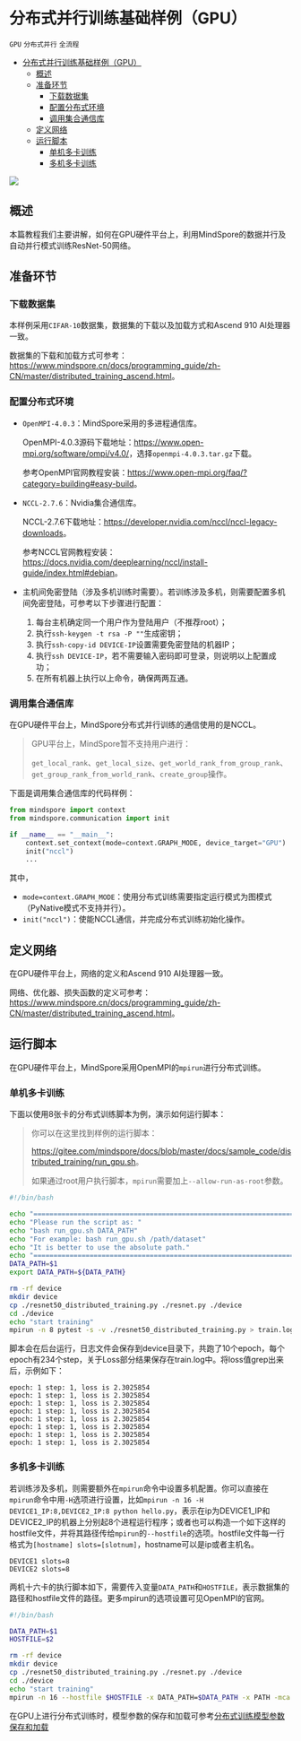 # 分布式并行训练基础样例（GPU）

`GPU` `分布式并行` `全流程`

<!-- TOC -->

- [分布式并行训练基础样例（GPU）](#分布式并行训练基础样例gpu)
    - [概述](#概述)
    - [准备环节](#准备环节)
        - [下载数据集](#下载数据集)
        - [配置分布式环境](#配置分布式环境)
        - [调用集合通信库](#调用集合通信库)
    - [定义网络](#定义网络)
    - [运行脚本](#运行脚本)
        - [单机多卡训练](#单机多卡训练)
        - [多机多卡训练](#多机多卡训练)

<!-- /TOC -->

<a href="https://gitee.com/mindspore/docs/blob/master/docs/mindspore/programming_guide/source_zh_cn/distributed_training_gpu.md" target="_blank"><img src="https://gitee.com/mindspore/docs/raw/master/resource/_static/logo_source.png"></a>

## 概述

本篇教程我们主要讲解，如何在GPU硬件平台上，利用MindSpore的数据并行及自动并行模式训练ResNet-50网络。

## 准备环节

### 下载数据集

本样例采用`CIFAR-10`数据集，数据集的下载以及加载方式和Ascend 910 AI处理器一致。

数据集的下载和加载方式可参考：<https://www.mindspore.cn/docs/programming_guide/zh-CN/master/distributed_training_ascend.html>。

### 配置分布式环境

- `OpenMPI-4.0.3`：MindSpore采用的多进程通信库。

  OpenMPI-4.0.3源码下载地址：<https://www.open-mpi.org/software/ompi/v4.0/>，选择`openmpi-4.0.3.tar.gz`下载。

  参考OpenMPI官网教程安装：<https://www.open-mpi.org/faq/?category=building#easy-build>。

- `NCCL-2.7.6`：Nvidia集合通信库。

  NCCL-2.7.6下载地址：<https://developer.nvidia.com/nccl/nccl-legacy-downloads>。

  参考NCCL官网教程安装：<https://docs.nvidia.com/deeplearning/nccl/install-guide/index.html#debian>。

- 主机间免密登陆（涉及多机训练时需要）。若训练涉及多机，则需要配置多机间免密登陆，可参考以下步骤进行配置：
  1. 每台主机确定同一个用户作为登陆用户（不推荐root）；
  2. 执行`ssh-keygen -t rsa -P ""`生成密钥；
  3. 执行`ssh-copy-id DEVICE-IP`设置需要免密登陆的机器IP；
  4. 执行`ssh DEVICE-IP`，若不需要输入密码即可登录，则说明以上配置成功；
  5. 在所有机器上执行以上命令，确保两两互通。

### 调用集合通信库

在GPU硬件平台上，MindSpore分布式并行训练的通信使用的是NCCL。

> GPU平台上，MindSpore暂不支持用户进行：
>
> `get_local_rank`、`get_local_size`、`get_world_rank_from_group_rank`、`get_group_rank_from_world_rank`、`create_group`操作。

下面是调用集合通信库的代码样例：

```python
from mindspore import context
from mindspore.communication import init

if __name__ == "__main__":
    context.set_context(mode=context.GRAPH_MODE, device_target="GPU")
    init("nccl")
    ...
```

其中，

- `mode=context.GRAPH_MODE`：使用分布式训练需要指定运行模式为图模式（PyNative模式不支持并行）。
- `init("nccl")`：使能NCCL通信，并完成分布式训练初始化操作。

## 定义网络

在GPU硬件平台上，网络的定义和Ascend 910 AI处理器一致。

网络、优化器、损失函数的定义可参考：<https://www.mindspore.cn/docs/programming_guide/zh-CN/master/distributed_training_ascend.html>。

## 运行脚本

在GPU硬件平台上，MindSpore采用OpenMPI的`mpirun`进行分布式训练。

### 单机多卡训练

下面以使用8张卡的分布式训练脚本为例，演示如何运行脚本：

> 你可以在这里找到样例的运行脚本：
>
> <https://gitee.com/mindspore/docs/blob/master/docs/sample_code/distributed_training/run_gpu.sh>。
>
> 如果通过root用户执行脚本，`mpirun`需要加上`--allow-run-as-root`参数。

```bash
#!/bin/bash

echo "=============================================================================================================="
echo "Please run the script as: "
echo "bash run_gpu.sh DATA_PATH"
echo "For example: bash run_gpu.sh /path/dataset"
echo "It is better to use the absolute path."
echo "=============================================================================================================="
DATA_PATH=$1
export DATA_PATH=${DATA_PATH}

rm -rf device
mkdir device
cp ./resnet50_distributed_training.py ./resnet.py ./device
cd ./device
echo "start training"
mpirun -n 8 pytest -s -v ./resnet50_distributed_training.py > train.log 2>&1 &
```

脚本会在后台运行，日志文件会保存到device目录下，共跑了10个epoch，每个epoch有234个step，关于Loss部分结果保存在train.log中。将loss值grep出来后，示例如下：

```text
epoch: 1 step: 1, loss is 2.3025854
epoch: 1 step: 1, loss is 2.3025854
epoch: 1 step: 1, loss is 2.3025854
epoch: 1 step: 1, loss is 2.3025854
epoch: 1 step: 1, loss is 2.3025854
epoch: 1 step: 1, loss is 2.3025854
epoch: 1 step: 1, loss is 2.3025854
epoch: 1 step: 1, loss is 2.3025854
```

### 多机多卡训练

若训练涉及多机，则需要额外在`mpirun`命令中设置多机配置。你可以直接在`mpirun`命令中用`-H`选项进行设置，比如`mpirun -n 16 -H DEVICE1_IP:8,DEVICE2_IP:8 python hello.py`，表示在ip为DEVICE1_IP和DEVICE2_IP的机器上分别起8个进程运行程序；或者也可以构造一个如下这样的hostfile文件，并将其路径传给`mpirun`的`--hostfile`的选项。hostfile文件每一行格式为`[hostname] slots=[slotnum]`，hostname可以是ip或者主机名。

```text
DEVICE1 slots=8
DEVICE2 slots=8
```

两机十六卡的执行脚本如下，需要传入变量`DATA_PATH`和`HOSTFILE`，表示数据集的路径和hostfile文件的路径。更多mpirun的选项设置可见OpenMPI的官网。

```bash
#!/bin/bash

DATA_PATH=$1
HOSTFILE=$2

rm -rf device
mkdir device
cp ./resnet50_distributed_training.py ./resnet.py ./device
cd ./device
echo "start training"
mpirun -n 16 --hostfile $HOSTFILE -x DATA_PATH=$DATA_PATH -x PATH -mca pml ob1 pytest -s -v ./resnet50_distributed_training.py > train.log 2>&1 &
```

在GPU上进行分布式训练时，模型参数的保存和加载可参考[分布式训练模型参数保存和加载](https://www.mindspore.cn/docs/programming_guide/zh-CN/master/distributed_training_ascend.html#id15)
